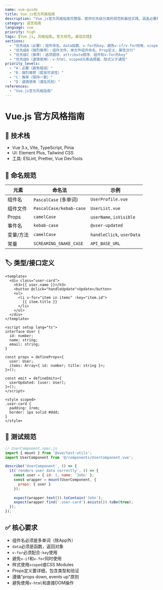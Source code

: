 ```yaml
---
name: vue-guide
title: Vue.js官方风格指南
description: "Vue.js官方风格指南完整版，提供优先级分类的规范和最佳实践，涵盖必要规则、强烈推荐、推荐使用和谨慎使用等多个级别"
category: 语言指南
language: vue
priority: high
tags: [Vue.js, 风格指南, 官方规范, 最佳实践]
sections:
  - "优先级A（必要）：组件命名、data函数、v-for的key、避免v-if/v-for同用、scoped样式"
  - "优先级B（强烈推荐）：组件文件、单文件组件命名、Prop定义、属性分行"
  - "优先级C（推荐）：选项顺序、attribute顺序、组件和v-for的key"
  - "优先级D（谨慎使用）：v-html、scoped元素选择器、隐式父子通信"
priority_levels:
  - "A：必要（避免错误）"
  - "B：强烈推荐（提高可读性）"
  - "C：推荐（保持一致）"
  - "D：谨慎使用（潜在风险）"
references:
  - "Vue.js官方风格指南"
---
```


# Vue.js 官方风格指南

## 🔧 技术栈
- Vue 3.x, Vite, TypeScript, Pinia
- UI: Element Plus, Tailwind CSS
- 工具: ESLint, Prettier, Vue DevTools

## 📝 命名规范

| 元素 | 命名法 | 示例 |
|------|--------|------|
| 组件名 | `PascalCase` (多单词) | `UserProfile.vue` |
| 组件文件 | `PascalCase/kebab-case` | `UserList.vue` |
| Props | `camelCase` | `userName`, `isVisible` |
| 事件名 | `kebab-case` | `@user-updated` |
| 变量/方法 | `camelCase` | `handleClick`, `userData` |
| 常量 | `SCREAMING_SNAKE_CASE` | `API_BASE_URL` |

## 🏷️ 类型/接口定义

```vue
<template>
  <div class="user-card">
    <h3>{{ user.name }}</h3>
    <button @click="handleUpdate">Update</button>
    <ul>
      <li v-for="item in items" :key="item.id">
        {{ item.title }}
      </li>
    </ul>
  </div>
</template>

<script setup lang="ts">
interface User {
  id: number;
  name: string;
  email: string;
}

const props = defineProps<{
  user: User;
  items: Array<{ id: number; title: string }>;
}>();

const emit = defineEmits<{
  userUpdated: [user: User];
}>();
</script>

<style scoped>
.user-card {
  padding: 1rem;
  border: 1px solid #ddd;
}
</style>
```

## 🧪 测试规范

```javascript
// UserComponent.spec.js
import { mount } from '@vue/test-utils';
import UserComponent from '@/components/UserComponent.vue';

describe('UserComponent', () => {
  it('renders user data correctly', () => {
    const user = { id: 1, name: 'John' };
    const wrapper = mount(UserComponent, {
      props: { user }
    });
    
    expect(wrapper.text()).toContain('John');
    expect(wrapper.find('.user-card').exists()).toBe(true);
  });
});
```

## ✅ 核心要求
- 组件名必须是多单词（除App外）
- `data`必须是函数，返回对象
- `v-for`必须配合`:key`使用
- 避免`v-if`和`v-for`同时使用
- 样式使用`scoped`或CSS Modules
- Props定义要详细，包含类型和验证
- 遵循"props down, events up"原则
- 避免使用`v-html`和直接DOM操作
